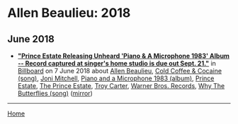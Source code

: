 # Allen Beaulieu: 2018

## June 2018

 - [**"Prince Estate Releasing Unheard 'Piano & A Microphone 1983' Album -- Record captured at singer's home studio is due out Sept. 21."**](https://www.billboard.com/articles/columns/rock/8459820/prince-estate-releasing-unheard-piano-a-microphone-1983-album) in [Billboard](https://www.billboard.com/) on 7 June 2018 about [Allen Beaulieu](../../topics/allen-beaulieu/index.md), [Cold Coffee & Cocaine (song)](../../topics/song/cold-coffee-cocaine/index.md), [Joni Mitchell](../../topics/joni-mitchell/index.md), [Piano and a Microphone 1983 (album)](../../topics/album/piano-and-a-microphone-1983/index.md), [Prince Estate](../../topics/prince-estate/index.md), [The Prince Estate](../../topics/the-prince-estate/index.md), [Troy Carter](../../topics/troy-carter/index.md), [Warner Bros. Records](../../topics/warner-bros-records/index.md), [Why The Butterflies (song)](../../topics/song/why-the-butterflies/index.md) ([mirror](https://web.archive.org/web/*/https://www.billboard.com/articles/columns/rock/8459820/prince-estate-releasing-unheard-piano-a-microphone-1983-album))

----

[Home](../)
